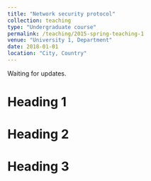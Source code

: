 ```yaml
---
title: "Network security protocol"
collection: teaching
type: "Undergraduate course"
permalink: /teaching/2015-spring-teaching-1
venue: "University 1, Department"
date: 2018-01-01
location: "City, Country"
---
```


Waiting for updates.

Heading 1
======

Heading 2
======

Heading 3
======
